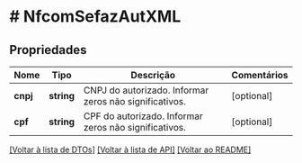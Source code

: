 # # NfcomSefazAutXML

## Propriedades

Nome | Tipo | Descrição | Comentários
------------ | ------------- | ------------- | -------------
**cnpj** | **string** | CNPJ do autorizado.  Informar zeros não significativos. | [optional]
**cpf** | **string** | CPF do autorizado.  Informar zeros não significativos. | [optional]

[[Voltar à lista de DTOs]](../../README.md#models) [[Voltar à lista de API]](../../README.md#endpoints) [[Voltar ao README]](../../README.md)
